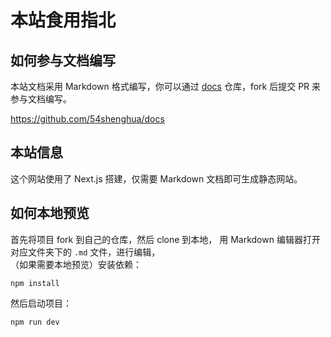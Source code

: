 # 本站食用指北

## 如何参与文档编写

本站文档采用 Markdown 格式编写，你可以通过 [docs](https://github.com/54shenghua/docs) 仓库，fork 后提交 PR 来参与文档编写。

https://github.com/54shenghua/docs

## 本站信息

这个网站使用了 Next.js 搭建，仅需要 Markdown 文档即可生成静态网站。

## 如何本地预览

首先将项目 fork 到自己的仓库，然后 clone 到本地，
用 Markdown 编辑器打开对应文件夹下的 `.md` 文件，进行编辑，
<br>
（如果需要本地预览）安装依赖：

```shell
npm install
```

然后启动项目：

```shell
npm run dev
```
